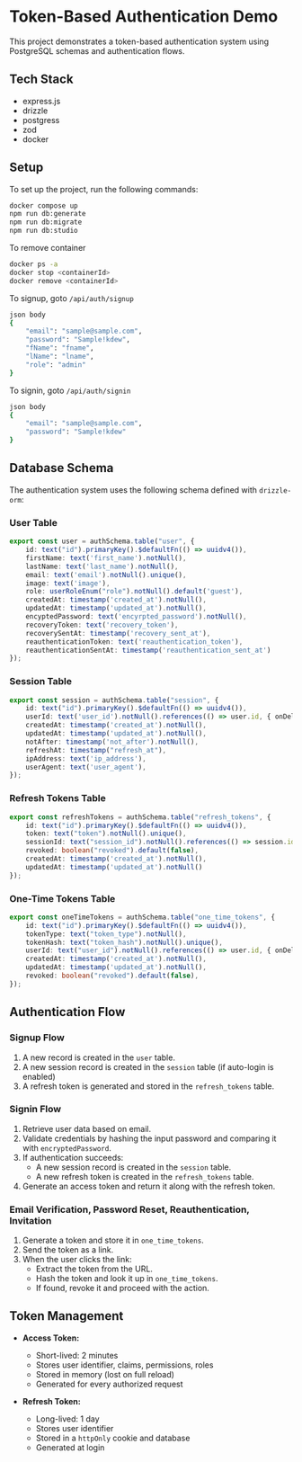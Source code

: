 # Token-Based Authentication Demo

This project demonstrates a token-based authentication system using PostgreSQL schemas and authentication flows.

## Tech Stack
 - express.js
 - drizzle
 - postgress
 - zod
 - docker

## Setup

To set up the project, run the following commands:

```sh
docker compose up
npm run db:generate
npm run db:migrate
npm run db:studio
```

To remove container
```sh
docker ps -a
docker stop <containerId>
docker remove <containerId>
```

To signup, goto `/api/auth/signup`
```sh
json body 
{
    "email": "sample@sample.com",
    "password": "Sample!kdew",
    "fName": "fname", 
    "lName": "lname",
    "role": "admin"
}
```

To signin, goto `/api/auth/signin`
```sh
json body 
{
    "email": "sample@sample.com",
    "password": "Sample!kdew"
}
```

## Database Schema

The authentication system uses the following schema defined with `drizzle-orm`:

### User Table
```typescript
export const user = authSchema.table("user", {
    id: text("id").primaryKey().$defaultFn(() => uuidv4()),
    firstName: text('first_name').notNull(),
    lastName: text('last_name').notNull(),
    email: text('email').notNull().unique(),
    image: text('image'),
    role: userRoleEnum("role").notNull().default('guest'),
    createdAt: timestamp('created_at').notNull(),
    updatedAt: timestamp('updated_at').notNull(),
    encyptedPassword: text('encyrpted_password').notNull(),
    recoveryToken: text('recovery_token'),
    recoverySentAt: timestamp('recovery_sent_at'),
    reauthenticationToken: text('reauthentication_token'),
    reauthenticationSentAt: timestamp('reauthentication_sent_at')
});
```

### Session Table
```typescript
export const session = authSchema.table("session", {
    id: text("id").primaryKey().$defaultFn(() => uuidv4()),
    userId: text('user_id').notNull().references(() => user.id, { onDelete: 'cascade' }),
    createdAt: timestamp('created_at').notNull(),
    updatedAt: timestamp('updated_at').notNull(),
    notAfter: timestamp('not_after').notNull(),
    refreshAt: timestamp("refresh_at"),
    ipAddress: text('ip_address'),
    userAgent: text('user_agent'),
});
```

### Refresh Tokens Table
```typescript
export const refreshTokens = authSchema.table("refresh_tokens", {
    id: text("id").primaryKey().$defaultFn(() => uuidv4()),
    token: text("token").notNull().unique(),
    sessionId: text("session_id").notNull().references(() => session.id, { onDelete: "cascade" }),
    revoked: boolean("revoked").default(false),
    createdAt: timestamp('created_at').notNull(),
    updatedAt: timestamp('updated_at').notNull()
});
```

### One-Time Tokens Table
```typescript
export const oneTimeTokens = authSchema.table("one_time_tokens", {
    id: text("id").primaryKey().$defaultFn(() => uuidv4()),
    tokenType: text("token_type").notNull(),
    tokenHash: text("token_hash").notNull().unique(),
    userId: text("user_id").notNull().references(() => user.id, { onDelete: "cascade" }),
    createdAt: timestamp('created_at').notNull(),
    updatedAt: timestamp('updated_at').notNull(),
    revoked: boolean("revoked").default(false),
});
```

## Authentication Flow

### Signup Flow
1. A new record is created in the `user` table.
2. A new session record is created in the `session` table (if auto-login is enabled)
3. A refresh token is generated and stored in the `refresh_tokens` table.

### Signin Flow
1. Retrieve user data based on email.
2. Validate credentials by hashing the input password and comparing it with `encryptedPassword`.
3. If authentication succeeds:
   - A new session record is created in the `session` table.
   - A new refresh token is created in the `refresh_tokens` table.
4. Generate an access token and return it along with the refresh token.

### Email Verification, Password Reset, Reauthentication, Invitation
1. Generate a token and store it in `one_time_tokens`.
2. Send the token as a link.
3. When the user clicks the link:
   - Extract the token from the URL.
   - Hash the token and look it up in `one_time_tokens`.
   - If found, revoke it and proceed with the action.

## Token Management

- **Access Token:**
  - Short-lived: 2 minutes
  - Stores user identifier, claims, permissions, roles
  - Stored in memory (lost on full reload)
  - Generated for every authorized request

- **Refresh Token:**
  - Long-lived: 1 day
  - Stores user identifier
  - Stored in a `httpOnly` cookie and database
  - Generated at login

